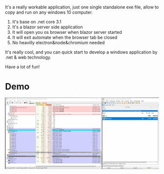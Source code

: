 It's a really workable application, just one single standalone exe file, allow to copy and run on any windows 10 computer.

1. It's base on .net core 3.1
2. It's a blazor server side application
3. It will open you os browser when blazor server started
4. It will exit automate when the browser tab be closed
5. No heavilly electron&node&chromium needed

It's really cool, and you can quick start to develop a windows application by .net & web technology.

Have a lot of fun!

# Demo
![Use blazor to develop your desktop app](demo/blazor_to_boost_desktop_app.gif)
